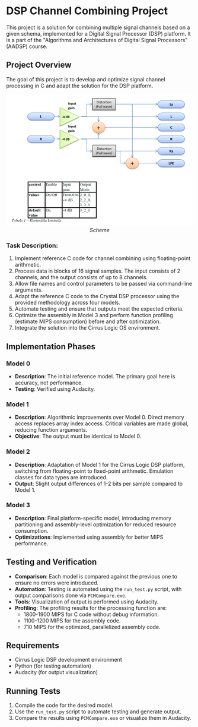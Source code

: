 # DSP Channel Combining Project

This project is a solution for combining multiple signal channels based on a given schema, implemented for a Digital Signal Processor (DSP) platform. It is a part of the "Algorithms and Architectures of Digital Signal Processors" (AADSP) course.

## Project Overview

The goal of this project is to develop and optimize signal channel processing in C and adapt the solution for the DSP platform.

<p align="center">
  <img src="scheme.png" alt="MSC Diagram" width="600"/>
  <br/>
  <em>Scheme</em>
</p>

### Task Description:
1. Implement reference C code for channel combining using floating-point arithmetic.
2. Process data in blocks of 16 signal samples. The input consists of 2 channels, and the output consists of up to 8 channels.
3. Allow file names and control parameters to be passed via command-line arguments.
4. Adapt the reference C code to the Crystal DSP processor using the provided methodology across four models.
5. Automate testing and ensure that outputs meet the expected criteria.
6. Optimize the assembly in Model 3 and perform function profiling (estimate MIPS consumption) before and after optimization.
7. Integrate the solution into the Cirrus Logic OS environment.

## Implementation Phases

### Model 0
- **Description**: The initial reference model. The primary goal here is accuracy, not performance.
- **Testing**: Verified using Audacity.

### Model 1
- **Description**: Algorithmic improvements over Model 0. Direct memory access replaces array index access. Critical variables are made global, reducing function arguments.
- **Objective**: The output must be identical to Model 0.

### Model 2
- **Description**: Adaptation of Model 1 for the Cirrus Logic DSP platform, switching from floating-point to fixed-point arithmetic. Emulation classes for data types are introduced.
- **Output**: Slight output differences of 1-2 bits per sample compared to Model 1.

### Model 3
- **Description**: Final platform-specific model, introducing memory partitioning and assembly-level optimization for reduced resource consumption.
- **Optimizations**: Implemented using assembly for better MIPS performance.

## Testing and Verification

- **Comparison**: Each model is compared against the previous one to ensure no errors were introduced.
- **Automation**: Testing is automated using the `run_test.py` script, with output comparisons done via `PCMCompare.exe`.
- **Tools**: Visualization of output is performed using Audacity.
- **Profiling**: The profiling results for the processing function are:
  - 1800-1900 MIPS for C code without debug information.
  - 1100-1200 MIPS for the assembly code.
  - 710 MIPS for the optimized, parallelized assembly code.

## Requirements

- Cirrus Logic DSP development environment
- Python (for testing automation)
- Audacity (for output visualization)

## Running Tests

1. Compile the code for the desired model.
2. Use the `run_test.py` script to automate testing and generate output.
3. Compare the results using `PCMCompare.exe` or visualize them in Audacity.
